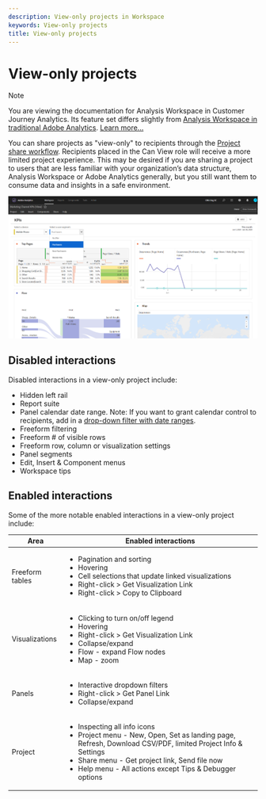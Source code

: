 ```yaml
---
description: View-only projects in Workspace
keywords: View-only projects
title: View-only projects
---
```


# View-only projects

>[!NOTE]
>
>You are viewing the documentation for Analysis Workspace in Customer Journey Analytics. Its feature set differs slightly from [Analysis Workspace in traditional Adobe Analytics](https://docs.adobe.com/content/help/en/analytics/analyze/analysis-workspace/home.html). [Learn more...](/help/getting-started/cja-aa.md)

You can share projects as "view-only" to recipients through the [Project share workflow](/help/analysis-workspace/curate-share/share-projects.md). Recipients placed in the Can View role will receive a more limited project experience. This may be desired if you are sharing a project to users that are less familiar with your organization’s data structure, Analysis Workspace or Adobe Analytics generally, but you still want them to consume data and insights in a safe environment. 

![](assets/view-only-project.png)

## Disabled interactions

Disabled interactions in a view-only project include: 

* Hidden left rail 
* Report suite 
* Panel calendar date range. Note: If you want to grant calendar control to recipients, add in a [drop-down filter with date ranges](https://docs.adobe.com/content/help/en/analytics-learn/tutorials/analysis-workspace/using-panels/using-drop-down-filters.html). 
* Freeform filtering 
* Freeform # of visible rows 
* Freeform row, column or visualization settings 
* Panel segments 
* Edit, Insert & Component menus
* Workspace tips

## Enabled interactions

Some of the more notable enabled interactions in a view-only project include: 

|Area|Enabled interactions|
|---|---|
|Freeform tables|<ul><li>Pagination and sorting</li><li>Hovering</li><li>Cell selections that update linked visualizations</li><li>Right-click > Get Visualization Link</li><li>Right-click > Copy to Clipboard</li></ul>|
|Visualizations|<ul><li>Clicking to turn on/off legend</li><li>Hovering</li><li>Right-click > Get Visualization Link</li><li>Collapse/expand</li><li>Flow - expand Flow nodes</li><li>Map - zoom</li></ul>|
|Panels|<ul><li>Interactive dropdown filters</li><li>Right-click > Get Panel Link</li><li>Collapse/expand</li></ul>|
|Project|<ul><li>Inspecting all info icons</li><li>Project menu - New, Open, Set as landing page, Refresh, Download CSV/PDF, limited Project Info & Settings</li><li>Share menu - Get project link, Send file now</li><li>Help menu - All actions except Tips & Debugger options</li></ul>|
